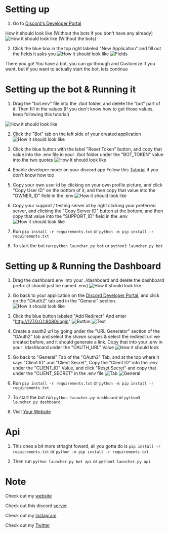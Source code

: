 # Setting up
1. Go to [Discord's Developer Portal](https://discord.com/developers/applications)

How it should look like (Without the bots if you don't have any already)
![How it should look like (Without the bots)](./assests/ddp.png)

2. Click the blue box in the top right labeled "New Application" and fill out the fields it asks you
![How it should look like](./assests/newapp.png)
![Fields](./assests/fields.png)

There you go! You have a bot, you can go through and Customize if you want, but if you want to actually start the bot, lets continue

# Setting up the bot & Running it 
1. Drag the "bot.env" file into the ./bot folder, and delete the "bot" part of it. Then fill in the values (If you don't know how to get those values, keep following this tutorial)

![How it should look like](./assests/botenv.png)

2. Click the "Bot" tab on the left side of your created application
![How it should look like](./assests/bottab.png)

3. Click the blue button with the label "Reset Token" button, and copy that value into the .env file in your ./bot folder under the "BOT_TOKEN" value into the two quotes
![How it should look like](./assests/resettoken.png)

4. Enable developer mode on your discord app Follow this [Tutorial](https://www.howtogeek.com/714348/how-to-enable-or-disable-developer-mode-on-discord/) if you don't know how too

5. Copy your own user id by clicking on your own profile picture, and click "Copy User ID" on the bottom of it, and then copy that value into the "OWNER_ID" field in the .env
![How it should look like](./assests/userid.png)

6. Copy your support / testing server id by right clicking your preferred server, and clicking the "Copy Server ID" button at the bottom, and then copy that value into the "SUPPORT_ID" field in the .env
![How it should look like](./assests/server.png)

7. Run ```pip install -r requirements.txt``` or ```python -m pip install -r requirements.txt```

8. To start the bot run ```python launcher.py bot``` or ```python3 launcher.py bot```

# Setting up & Running the Dashboard
1. Drag the dashboard.env into your ./dashboard and delete the dashboard prefix (it should just be named .env)
![How it should look like](./assests/dashboardnev.png)

2. Go back to your application on the [Discord Developer Portal](https://discord.com/developers/applications), and click on the "OAuth2" tab and in the "General" section.
![How it should look like](./assests/oauth.png)

3. Click the blue button labeled "Add Redirect" And enter "http://127.0.0.1:8080/login"
![Button](./assests/addre.png)
![Text](./assests/addretext.png)

4. Create a oauth2 url by going under the "URL Generator" section of the "OAuth2" tab and select the shown scopes & select the redirect url we created before, and it should generate a link. Copy that into your .env in your ./dashboard under the "OAUTH_URL" Value
![How it should look](./assests/oauth2url.png)

5. Go back to "General" Tab of the "OAuth2" Tab, and at the top where it says "Client ID" and "Client Secret", Copy the "Client ID" into the .env under the "CLIENT_ID" Value, and click "Reset Secret" and copy that under the "CLIENT_SECRET" in the .env file
![Tab](./assests/oauth.png)
![General](./assests/cics.png)

6. Run ```pip install -r requirements.txt``` or ```python -m pip install -r requirements.txt```

7. To start the bot run ```python launcher.py dashboard``` or ```python3 launcher.py dashboard```

8. Visit [Your Website](http://127.0.0.1:8080)

# Api
1. This ones a bit more striaght foward, all you gotta do is ```pip install -r requirements.txt``` or ```python -m pip install -r requirements.txt```

2. Then run ```python launcher.py bot api``` or ```python3 launcher.py api```

# Note
Check out my [website](combogang.com)

Check out this discord [server](https://discord.gg/VydyERgcxR)

Check out my [Instagram](https://www.instagram.com/combogangdev/)

Check out my [Twitter](https://twitter.com/ComboGangDev)